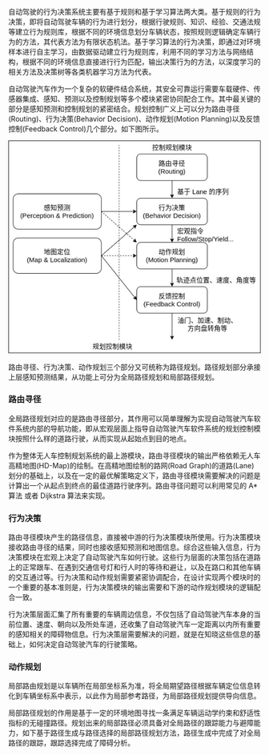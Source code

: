 
自动驾驶的行为决策系统主要有基于规则和基于学习算法两大类。基于规则的行为决策，即将自动驾驶车辆的行为进行划分，根据行驶规则、知识、经验、交通法规等建立行为规则库，根据不同的环境信息划分车辆状态，按照规则逻辑确定车辆行为的方法，其代表方法为有限状态机法。基于学习算法的行为决策，即通过对环境样本进行自主学习，由数据驱动建立行为规则库，利用不同的学习方法与网络结构，根据不同的环境信息直接进行行为匹配，输出决策行为的方法，以深度学习的相关方法及决策树等各类机器学习方法为代表。

自动驾驶汽车作为一个复杂的软硬件结合系统，其安全可靠运行需要车载硬件、传感器集成、感知、预测以及控制规划等多个模块紧密协同配合工作。其中最关键的部分是感知预测和控制规划的紧密结合。规划控制广义上可以分为路由寻径(Routing)、行为决策(Behavior Decision)、动作规划(Motion Planning)以及反馈控制(Feedback Control)几个部分。如下图所示。

![](img/规划控制模块.jpg)

路由寻径、行为决策、动作规划三个部分又可统称为路径规划。路径规划部分承接上层感知预测结果，从功能上可分为全局路径规划和局部路径规划。

### 路由寻径

全局路径规划对应的是路由寻径部分，其作用可以简单理解为实现自动驾驶汽车软件系统内部的导航功能，即从宏观层面上指导自动驾驶汽车软件系统的规划控制模块按照什么样的道路行驶，从而实现从起始点到目的地点。

作为整体无人车控制规划系统的最上游模块，路由寻径模块的输出严格依赖无人车高精地图(HD-Map)的绘制。在高精地图绘制的路网(Road Graph)的道路(Lane)划分的基础上，以及在一定的最优解策略定义下，路由寻径模块需要解决的问题是计算出一个从起点到终点的最佳道路行驶序列。路由寻径问题可以利用常见的 A*算法 或者 Dijkstra 算法来实现。

### 行为决策

路由寻径模块产生的路径信息，直接被中游的行为决策模块所使用。行为决策模块接收路由寻径的结果，同时也接收感知预测和地图信息。综合这些输入信息，行为决策模块在宏观上决定了自动驾驶汽车如何行驶。这些行为层面的决策包括在道路上的正常跟车、在遇到交通信号灯和行人时的等待和避让，以及在路口和其他车辆的交互通过等。行为决策和动作规划需要紧密协调配合，在设计实现两个模块时的一个重要的基本准则是，行为决策模块的输出需要和下游的动作规划模块的逻辑配合一致。

行为决策层面汇集了所有重要的车辆周边信息，不仅包括了自动驾驶汽车本身的当前位置、速度、朝向以及所处车道，还收集了自动驾驶汽车一定距离以内所有重要的感知相关的障碍物信息。行为决策层需要解决的问题，就是在知晓这些信息的基础上，如何决定自动驾驶汽车的行驶策略。

### 动作规划

局部路由规划是以车辆所在局部坐标系为准，将全局期望路径根据车辆定位信息转化到车辆坐标系中表示，以此作为局部参考路径，为局部路径规划提供导向信息。

局部路径规划的作用是基于一定的环境地图寻找一条满足车辆运动学约束和舒适性指标的无碰撞路径。规划出来的局部路径必须具备对全局路径的跟踪能力与避障能力，如下基于路径生成与路径选择的局部路径规划方法，路径生成中完成了对全局路径的跟踪，跟踪选择完成了障碍分析。
